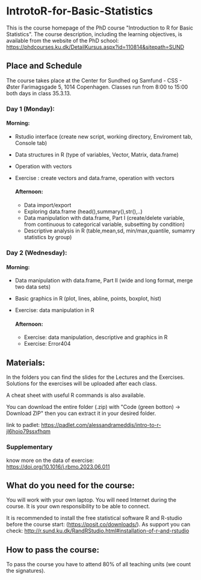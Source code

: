 # IntrotoR-for-Basic-Statistics
This is the course homepage of the PhD course "Introduction to R for Basic Statistics".
The course description, including the learning objectives, is available from the website of the PhD school:
https://phdcourses.ku.dk/DetailKursus.aspx?id=110814&sitepath=SUND

## Place and Schedule
The course takes place at the Center for Sundhed og Samfund - CSS - Øster Farimagsgade 5, 1014 Copenhagen.
Classes run from 8:00 to 15:00 both days in class 35.3.13.


### Day 1 (Monday): 

#### Morning: 
- Rstudio interface (create new script, working directory, Enviroment tab, Console tab)
- Data structures in R (type of variables, Vector, Matrix, data.frame)
- Operation with vectors
- Exercise : create vectors and data.frame, operation with vectors

  #### Afternoon:
  - Data import/export
  - Exploring data.frame (head(),summary(),str(),..)
  - Data manipulation with data.frame, Part I (create/delete variable, from continuous to categorical variable, subsetting by condition)
  - Descriptive analysis in R (table,mean,sd, min/max,quantile, sumamry statistics by group)

 ### Day 2 (Wednesday):

  #### Morning: 
 - Data manipulation with data.frame, Part II (wide and long format, merge two data sets)
 - Basic graphics in R (plot, lines, abline, points, boxplot, hist)
 - Exercise: data manipulation in R

   #### Afternoon:
   - Exercise: data manipulation, descriptive and graphics in R
   - Exercise: Error404
    
## Materials:
In the folders you can find the slides for the Lectures and the Exercises.
Solutions for the exercises will be uploaded after each class.

A cheat sheet with useful R commands is also available.

You can download the entire folder (.zip) with "Code (green botton) -> Download ZIP" 
then you can extract it in your desired folder. 

link to padlet: https://padlet.com/alessandrameddis/intro-to-r-jl6hoio79ssxfhqm

### Supplementary
know more on the data of exercise: https://doi.org/10.1016/j.rbmo.2023.06.011

## What do you need for the course:
You will work with your own laptop. You will need Internet during the course. 
It is your own responsibility to be able to connect. 

It is recommended to install the free statistical software R and R-studio before the course start:
(https://posit.co/downloads/).
As support you can check: http://r.sund.ku.dk/RandRStudio.html#installation-of-r-and-rstudio

## How to pass the course:
To pass the course you have to attend 80% of all teaching units (we count the signatures).




